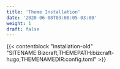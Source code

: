 ```yaml
---
title: 'Theme Installation'
date: '2020-06-08T03:08:05-03:00'
weight: 1
draft: false
---
```


{{< contentblock "installation-old" "SITENAME:Bizcraft,THEMEPATH:bizcraft-hugo,THEMENAMEDIR:config.toml" >}}
